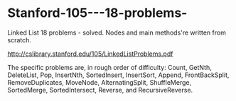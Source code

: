 # Stanford-105---18-problems-
Linked List 18 problems - solved. Nodes and main methods're written from scratch.

http://cslibrary.stanford.edu/105/LinkedListProblems.pdf

The specific problems are, in rough order of difficulty:
Count, GetNth, DeleteList, Pop, InsertNth, SortedInsert, InsertSort, Append,
FrontBackSplit, RemoveDuplicates, MoveNode, AlternatingSplit, ShuffleMerge,
SortedMerge, SortedIntersect, Reverse, and RecursiveReverse.
